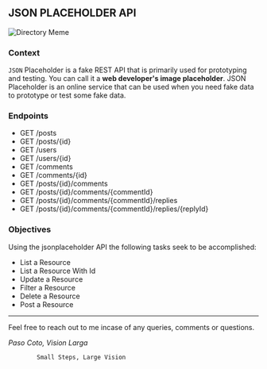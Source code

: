 ## JSON PLACEHOLDER API

![Directory Meme](https://media.makeameme.org/created/brace-yourself-apis.jpg)

### Context

`JSON` Placeholder is a fake REST API that is primarily used for prototyping and testing. You can call it a **web developer's image placeholder**. JSON Placeholder is an online service that can be used when you need fake data to prototype or test some fake data.

### Endpoints
- GET /posts
- GET /posts/{id}
- GET /users
- GET /users/{id}
- GET /comments
- GET /comments/{id}
- GET /posts/{id}/comments
- GET /posts/{id}/comments/{commentId}
- GET /posts/{id}/comments/{commentId}/replies
- GET /posts/{id}/comments/{commentId}/replies/{replyId}

### Objectives

Using the jsonplaceholder API the following tasks seek to be accomplished:

 - List a Resource
 - List a Resource With Id
 - Update a Resource
 - Filter a Resource
 - Delete a Resource
 - Post a Resource

 --------------

 Feel free to reach out to me incase of any queries, comments or questions.

 *Paso Coto, Vision Larga* 

            Small Steps, Large Vision